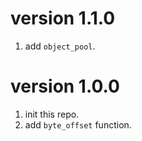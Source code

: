 # version 1.1.0
1. add ``object_pool``.

# version 1.0.0
1. init this repo.
2. add ``byte_offset`` function.